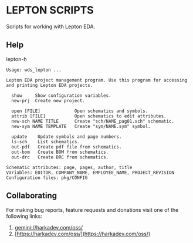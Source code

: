 LEPTON SCRIPTS
==============

Scripts for working with Lepton EDA.

## Help

lepton-h

    Usage: wds_lepton ...
    
    Lepton EDA project management program. Use this program for accessing
    and printing Lepton EDA projects.
    
      show     Show configuration variables.
      new-prj  Create new project.
    
      open [FILE]             Open schematics and symbols.
      attrib [FILE]           Open schematics to edit attributes.
      new-sch NAME TITLE      Create "sch/NAME_pag01.sch" schematic.
      new-sym NAME TEMPLATE   Create "sym/NAME.sym" symbol.
    
      update    Update symbols and page numbers.
      ls-sch    List schematics.
      out-pdf   Create pdf file from schematics.
      out-bom   Create BOM from schematics.
      out-drc   Create DRC from schematics.
    
    Schematic attributes: page, pages, author, title
    Variables: EDITOR, COMPANY_NAME, EMPLOYEE_NAME, PROJECT_REVISION
    Configuration files: pkg/CONFIG

## Collaborating

For making bug reports, feature requests and donations visit
one of the following links:

1. [gemini://harkadev.com/oss/](gemini://harkadev.com/oss/)
2. [https://harkadev.com/oss/](https://harkadev.com/oss/)
